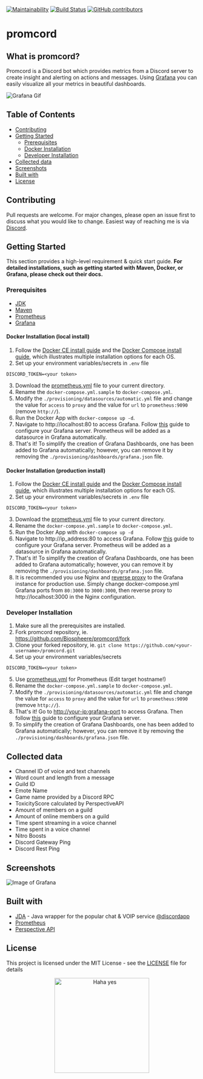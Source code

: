 [![Maintainability](https://api.codeclimate.com/v1/badges/2dc5b8633bc6519fc64b/maintainability)](https://codeclimate.com/github/Biospheere/promcord/maintainability)
[![Build Status](https://github.com/biospheere/promcord/workflows/Build/badge.svg?branch=master)](https://github.com/biospheere/promcord/actions)
[![GitHub contributors](https://img.shields.io/github/contributors/biospheere/promcord.svg)](https://github.com/Biospheere/promcord/graphs/contributors/)

# promcord

## What is promcord?

Promcord is a Discord bot which provides metrics from a Discord server to create insight and alerting on actions and messages. Using [Grafana](https://grafana.com/) you can easily visualize all your metrics in beautiful dashboards.

![Grafana Gif](https://i.imgur.com/9JJQ2E6.gif)


## Table of Contents

  - [Contributing](#contributing)
  - [Getting Started](#getting-started)
    - [Prerequisites](#prerequisites)
    - [Docker Installation ](#docker-installation-local-install)
    - [Developer Installation ](#developer-installation)
  - [Collected data](#collected-data)
  - [Screenshots](#screenshots)
  - [Built with](#built-with)
  - [License](#license)


## Contributing

Pull requests are welcome. For major changes, please open an issue first to discuss what you would like to change.
Easiest way of reaching me is via [Discord](https://c0debase.de/).

## Getting Started

This section provides a high-level requirement & quick start guide. **For detailed installations, such as getting started with Maven, Docker, or Grafana, please check out their docs.**


### Prerequisites

- [JDK](https://www.oracle.com/technetwork/java/javase/downloads/index.html) 
- [Maven](https://maven.apache.org/)
- [Prometheus](https://prometheus.io/)
- [Grafana](https://grafana.com/)

#### Docker Installation (local install)

1. Follow the [Docker CE install guide](https://docs.docker.com/install/) and the [Docker Compose install guide](https://docs.docker.com/compose/install/), which illustrates multiple installation options for each OS.
2. Set up your environment variables/secrets in `.env` file
```
DISCORD_TOKEN=<your token>
```
3. Download the [prometheus.yml](prometheus.yml) file to your current directory.
4. Rename the `docker-compose.yml.sample` to `docker-compose.yml`.
5. Modify the `./provisioning/datasources/automatic.yml` file and change the value for `access` to `proxy` and the value for `url` to `prometheus:9090` (remove `http://`).
6. Run the Docker App with `docker-compose up -d`.
7. Navigate to http://localhost:80 to access Grafana. Follow [this](https://grafana.com/docs/guides/getting_started/) guide to configure your Grafana server. Prometheus will be added as a datasource in Grafana automatically.
8. That's it! To simplify the creation of Grafana Dashboards, one has been added to Grafana automatically; however, you can remove it by removing the `./provisioning/dashboards/grafana.json` file.

#### Docker Installation (production install)

1. Follow the [Docker CE install guide](https://docs.docker.com/install/) and the [Docker Compose install guide](https://docs.docker.com/compose/install/), which illustrates multiple installation options for each OS.
2. Set up your environment variables/secrets in `.env` file
```
DISCORD_TOKEN=<your token>
```
3. Download the [prometheus.yml](prometheus.yml) file to your current directory.
4. Rename the `docker-compose.yml.sample` to `docker-compose.yml`.
6. Run the Docker App with `docker-compose up -d`
7. Navigate to http://ip_address:80 to access Grafana. Follow [this](https://grafana.com/docs/guides/getting_started/) guide to configure your Grafana server. Prometheus will be added as a datasource in Grafana automatically.
8. That's it! To simplify the creation of Grafana Dashboards, one has been added to Grafana automatically; however, you can remove it by removing the `./provisioning/dashboards/grafana.json` file.
9. It is recommended you use Nginx and [reverse proxy](https://docs.nginx.com/nginx/admin-guide/web-server/reverse-proxy/) to the Grafana instance for production use. Simply change docker-compose.yml Grafana ports from `80:3000` to `3000:3000`, then reverse proxy to http://localhost:3000 in the Nginx configuration. 

### Developer Installation

1. Make sure all the prerequisites are installed.
2. Fork promcord repository, ie. https://github.com/Biospheere/promcord/fork
3. Clone your forked repository, ie. `git clone https://github.com/<your-username>/promcord.git`
4. Set up your environment variables/secrets
```
DISCORD_TOKEN=<your token>
```
5. Use [prometheus.yml](prometheus.yml) for Prometheus (Edit target hostname!)
6. Rename the `docker-compose.yml.sample` to `docker-compose.yml`.
7. Modify the `./provisioning/datasources/automatic.yml` file and change the value for `access` to `proxy` and the value for `url` to `prometheus:9090` (remove `http://`).
7. That's it! Go to [http://your-ip:grafana-port](http://localhost:3000) to access Grafana. Then follow [this](https://grafana.com/docs/guides/getting_started/) guide to configure your Grafana server. 
8. To simplify the creation of Grafana Dashboards, one has been added to Grafana automatically; however, you can remove it by removing the `./provisioning/dashboards/grafana.json` file.

## Collected data

- Channel ID of voice and text channels
- Word count and length from a message
- Guild ID 
- Emote Name
- Game name provided by a Discord RPC
- ToxicityScore calculated by PerspectiveAPI
- Amount of members on a guild
- Amount of online members on a guild
- Time spent streaming in a voice channel
- Time spent in a voice channel
- Nitro Boosts
- Discord Gateway Ping
- Discord Rest Ping

## Screenshots

![Image of Grafana](https://i.imgur.com/2EArDun.png)

## Built with 

- [JDA](https://github.com/DV8FromTheWorld/JDA) - Java wrapper for the popular chat & VOIP service  [@discordapp](https://github.com/discordapp)
- [Prometheus](https://prometheus.io/) 
- [Perspective API](https://www.perspectiveapi.com/) 

## License
This project is licensed under the MIT License - see the [LICENSE](LICENSE) file for details

<p align="center">
  <img alt="Haha yes " width="250px" src="https://i.imgur.com/5bXJeZt.png">
  <br>
</p>

